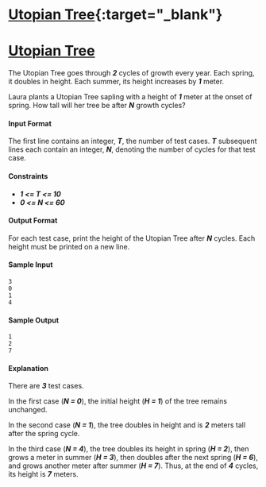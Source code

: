 # [Utopian Tree](https://www.hackerrank.com/challenges/utopian-tree){:target="_blank"}
# <a href="www.hackerrank.com/challenges/utopian-tree" target="_blank">Utopian Tree</a>

The Utopian Tree goes through __*2*__ cycles of growth every year. Each spring, it doubles in height. Each summer, its height increases by __*1*__ meter.

Laura plants a Utopian Tree sapling with a height of __*1*__ meter at the onset of spring. How tall will her tree be after __*N*__ growth cycles?

#### Input Format
The first line contains an integer, __*T*__, the number of test cases.
__*T*__ subsequent lines each contain an integer, __*N*__, denoting the number of cycles for that test case.

#### Constraints
* __*1 <= T <= 10*__
* __*0 <= N <= 60*__

#### Output Format
For each test case, print the height of the Utopian Tree after __*N*__ cycles. Each height must be printed on a new line.

#### Sample Input
```
3
0
1
4
```

#### Sample Output
```
1
2
7
```

#### Explanation
There are __*3*__ test cases.

In the first case (__*N = 0*__), the initial height (__*H = 1*__) of the tree remains unchanged.

In the second case (__*N = 1*__), the tree doubles in height and is __*2*__ meters tall after the spring cycle.

In the third case (__*N = 4*__), the tree doubles its height in spring (__*H = 2*__), then grows a meter in summer (__*H = 3*__), then doubles after the next spring (__*H = 6*__), and grows another meter after summer (__*H = 7*__). Thus, at the end of __*4*__ cycles, its height is __*7*__ meters.
